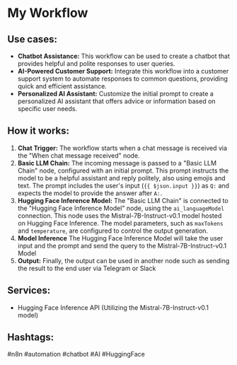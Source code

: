 # My Workflow

## Use cases:

- **Chatbot Assistance:** This workflow can be used to create a chatbot that provides helpful and polite responses to user queries.
- **AI-Powered Customer Support:** Integrate this workflow into a customer support system to automate responses to common questions, providing quick and efficient assistance.
- **Personalized AI Assistant:** Customize the initial prompt to create a personalized AI assistant that offers advice or information based on specific user needs.

## How it works:

1.  **Chat Trigger:** The workflow starts when a chat message is received via the "When chat message received" node.
2.  **Basic LLM Chain:** The incoming message is passed to a "Basic LLM Chain" node, configured with an initial prompt. This prompt instructs the model to be a helpful assistant and reply politely, also using emojis and text. The prompt includes the user's input (`{{ $json.input }}`) as `Q:` and expects the model to provide the answer after `A:`.
3.  **Hugging Face Inference Model:** The "Basic LLM Chain" is connected to the "Hugging Face Inference Model" node, using the `ai_languageModel` connection. This node uses the Mistral-7B-Instruct-v0.1 model hosted on Hugging Face Inference. The model parameters, such as `maxTokens` and `temperature`, are configured to control the output generation.
4.  **Model Inference** The Hugging Face Inference Model will take the user input and the prompt and send the query to the Mistral-7B-Instruct-v0.1 Model
5. **Output:** Finally, the output can be used in another node such as sending the result to the end user via Telegram or Slack

## Services:

-   Hugging Face Inference API (Utilizing the Mistral-7B-Instruct-v0.1 model)

## Hashtags:

#n8n #automation #chatbot #AI #HuggingFace
